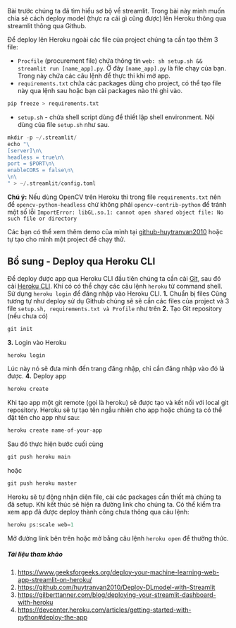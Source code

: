 Bài trước chúng ta đã tìm hiểu sơ bộ về streamlit. Trong bài này mình muốn chia sẻ cách deploy model (thực ra cái gì cũng được) lên Heroku thông qua streamlit thông qua Github.

Để deploy lên Heroku ngoài các file của project chúng ta cần tạo thêm 3 file:
* `Procfile` (procurement file) chứa thông tin `web: sh setup.sh && streamlit run [name_app].py`. Ở đây `[name_app].py` là file chạy của bạn. Trong này chứa các câu lệnh để thực thi khi mở app.
* `requirements.txt` chứa các packages dùng cho project, có thể tạo file này qua lệnh sau hoặc bạn cài packages nào thì ghi vào.
```python
pip freeze > requirements.txt
```
* `setup.sh` - chứa shell script dùng để thiết lập shell environment. Nội dùng của file `setup.sh` như sau.
```python
mkdir -p ~/.streamlit/
echo "\
[server]\n\
headless = true\n\
port = $PORT\n\
enableCORS = false\n\
\n\
" > ~/.streamlit/config.toml
```
**Chú ý:** Nếu dùng OpenCV trên Heroku thì trong file `requirements.txt` nên để `opencv-python-headless` chứ không phải `opencv-contrib-python` để tránh một số lỗi `ImportError: libGL.so.1: cannot open shared object file: No such file or directory`

Các bạn có thể xem thêm demo của mình tại [github-huytranvan2010](https://github.com/huytranvan2010/Deploy-DLmodel-with-Streamlit) hoặc tự tạo cho mình một project để chạy thử.

## Bổ sung - Deploy qua Heroku CLI 
Để deploy được app qua Heroku CLI đầu tiên chúng ta cần cài [Git](https://git-scm.com/book/en/v2/Getting-Started-Installing-Git), sau đó cài [Heroku CLI](https://devcenter.heroku.com/articles/getting-started-with-python#set-up). Khí có có thể chạy các câu lệnh `heroku` từ command shell. Sử dụng `heroku login` để đăng nhập vào Heroku CLI.
**1.** Chuẩn bị files
Cũng tương tự như deploy sử dụ Github chúng sẽ sẽ cần các files của project và 3 file `setup.sh, requirements.txt và Profile` như trên
**2.** Tạo Git repository (nếu chưa có)
```python
git init
```
**3.** Login vào Heroku
```python
heroku login
```
Lúc này nó sẽ đưa mình đến trang đăng nhập, chỉ cần đăng nhập vào đó là được.
**4.** Deploy app
```python
heroku create
```
Khi tạo app một git remote (gọi là heroku) sẽ được tạo và kết nối với local git repository. Heroku sẽ tự tạo tên ngẫu nhiên cho app hoặc chúng ta có thể đặt tên cho app như sau:
```python
heroku create name-of-your-app
```
Sau đó thực hiện bước cuối cùng
```python
git push heroku main
```
hoặc
```python
git push heroku master
```
Heroku sẽ tự động nhận diện file, cài các packages cần thiết mà chúng ta đã setup. Khi kết thúc sẽ hiện ra đường link cho chúng ta.
Có thể kiểm tra xem app đã được deploy thành công chưa thông qua câu lệnh:
```python
heroku ps:scale web=1
```
Mở đường link bên trên hoặc mở bằng câu lệnh `heroku open` để thưởng thức.

##### Tài liệu tham khảo
1. https://www.geeksforgeeks.org/deploy-your-machine-learning-web-app-streamlit-on-heroku/
2. https://github.com/huytranvan2010/Deploy-DLmodel-with-Streamlit
3. https://gilberttanner.com/blog/deploying-your-streamlit-dashboard-with-heroku
4. https://devcenter.heroku.com/articles/getting-started-with-python#deploy-the-app
